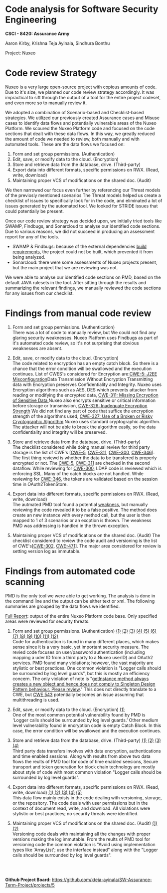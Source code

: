 # Code analysis for Software Security Engineering
**CSCI - 8420:  Assurance Army**

Aaron Kirby, Krishna Teja Ayinala, Sindhura Bonthu   </br>

Project: Nuxeo

# Code review Strategy
Nuxeo is a very large open-source project with copious amounts of code. Due to it's size, we planned our code review strategy accordingly. It was impractical to sift through the output of a tool for the entire project codeset, and even more so to manually review it.

We adopted a combination of Scenario-based and Checklist-based strategies. We utilized our previously created Assurance cases and Misuse cases to identify data flows and potentially vulnerable areas of the Nuxeo Platform. We scoured the Nuxeo Platform code and focused on the code sections that dealt with these data flows. In this way, we greatly reduced the amount of code we needed to review, both manually and with automated tools. These are the data flows we focused on:

1) Form and set group permissions. (Authentication)
2) Edit, save, or modify data to the cloud. (Encryption) 
3) Store and retrieve data from the database, drive. (Third-party)
4) Export data into different formats, specific permissions on RWX. (Read, write, download)
5) Maintaining proper VCS of modifications on the shared doc. (Audit)

We then narrowed our focus even further by referencing our Threat models of the previosly mentioned scenarios The Threat models helped us create a checklist of issues to specifically look for in the code, and eliminated a lot of issues generated by the automated tool. We looked for STRIDE issues that could potentially be present.

Once our code review strategy was decided upon, we initially tried tools like SWAMP, Findbugs, and Sonarcloud to analyse our identified code sections. Due to various reasons, we did not succeed in producing an assessment report for any of the tools.

- SWAMP & Findbugs: because of the external dependencies [build requirements](https://github.com/nuxeo/nuxeo#building), the project could not be built, which prevented it from being analyzed.
- Sonarcloud: there were some assessments of Nuxeo projects present, but the main project that we are reviewing was not.

We were able to analyse our identified code sections on PMD,  based on the default JAVA rulesets in the tool. After sifting through the results and summarizing the relevant findings, we manually reviewed the code sections for any issues from our checklist.

# Findings from manual code review

1) Form and set group permissions. (Authentication) </br>
There was a lot of code to manually review, but We could not find any glaring security weaknesses. Nuxeo Platform uses Findbugs as part of it's automated code review, so it's not surprising that obvious weaknesses are absent.

2) Edit, save, or modify data to the cloud. (Encryption) </br>
The code related to encryption has an empty catch block. So there is a chance that the error condition will be swallowed and the execution continues. List of CWES's considered for Encryption are:[CWE-5: J2EE Misconfiguration](https://cwe.mitre.org/data/definitions/5.html)Data Transmission Without Encryption Transmitting data with Encryption preserves Confidentiality and Integrity. Nuxeo uses Encryption algorithms such as AES, DES which prevents attacker from reading or modifying the encrypted data, [CWE-311: Missing Encryption of Sensitive Data ](https://cwe.mitre.org/data/definitions/311.html) Nuxeo also encrypts sensitive or critical information before storage or transmission, [CWE-326: Inadequate Encryption Strength](https://cwe.mitre.org/data/definitions/326.html) We did not find any part of code that suffice the encryption strength of the algorithms used, [CWE-327: Use of a Broken or Risky Cryptographic Algorithm](https://cwe.mitre.org/data/definitions/327.html) 
Nuxeo uses standard cryptographic algorithm. The attacker will not be able to break the algorithm easily, so the data confidentiality and integrity will be preserved. 


3) Store and retrieve data from the database, drive. (Third-party) </br>
The checklist considered while doing manual review for third party storage is the list of CWE's [[CWE-5](https://cwe.mitre.org/data/definitions/5.html), [CWE-311](https://cwe.mitre.org/data/definitions/311.html), [CWE-300](https://cwe.mitre.org/data/definitions/300.html), [CWE-346](https://cwe.mitre.org/data/definitions/346.html)]. The first thing reviewd is whether the data to be transfered is properly encrypted or not. The [CWE-5](https://cwe.mitre.org/data/definitions/5.html), [CWE-311](https://cwe.mitre.org/data/definitions/311.html) are checked in the second dataflow. While reviewing for [CWE-300](https://cwe.mitre.org/data/definitions/300.html), LDAP code is reviewed which is enforcing SSL. Many of the catch blocks are not handled. While reviewing for [CWE-346](https://cwe.mitre.org/data/definitions/346.html), the tokens are validated based on the session time in OAuth2TokenStore.


4) Export data into different formats, specific permissions on RWX. (Read, write, download) </br>
The autmated PMD tool found a potential [weakness](https://github.com/kteja-ayinala/SW-Assurance-Term-Project/blob/master/code%20review%20doc/DF1-7.xml), but manually reviewing the code revealed it to be a false positive. The method does create an new instance with every method call, but the user is then mapped to 1 of 3 scenarios or an excption is thrown. The weakness PMD was addressing is handled in the thrown exception.


5) Maintaining proper VCS of modifications on the shared doc. (Audit)
The checklist considered to review the code audit and versioning is the list of CWE's[[CWE-302](https://cwe.mitre.org/data/definitions/302.html), [CWE-471](https://cwe.mitre.org/data/definitions/471.html)]. The major area considered for review is setting version log as immutable.


# Findings from automated code scanning
PMD is the only tool we were able to get working. The analysis is done in the command line and the output can be either text or xml. The following summaries are grouped by the data flows we identified.

[Full Report](https://github.com/kteja-ayinala/SW-Assurance-Term-Project/blob/master/Codereview%20reference%20links/Full-Report-nuxeo.xml): output of the entire Nuxeo Platform code base. Only specified areas were reviewed for security threats.

1) Form and set group permissions. (Authentication) [(1)](https://github.com/kteja-ayinala/SW-Assurance-Term-Project/blob/master/code%20review%20doc/DF1-1.xml) [(2)](https://github.com/kteja-ayinala/SW-Assurance-Term-Project/blob/master/code%20review%20doc/DF1-2.xml) [(3)](https://github.com/kteja-ayinala/SW-Assurance-Term-Project/blob/master/code%20review%20doc/DF1-3.xml) [(4)](https://github.com/kteja-ayinala/SW-Assurance-Term-Project/blob/master/code%20review%20doc/DF1-4.xml) [(5)](https://github.com/kteja-ayinala/SW-Assurance-Term-Project/blob/master/code%20review%20doc/DF1-5.xml) [(6)](https://github.com/kteja-ayinala/SW-Assurance-Term-Project/blob/master/code%20review%20doc/DF1-6.xml) [(7)](https://github.com/kteja-ayinala/SW-Assurance-Term-Project/blob/master/code%20review%20doc/DF1-7.xml) [(8)](https://github.com/kteja-ayinala/SW-Assurance-Term-Project/blob/master/code%20review%20doc/DF1-8.xml) [(9)](https://github.com/kteja-ayinala/SW-Assurance-Term-Project/blob/master/code%20review%20doc/DF1-9.xml) [(10)](https://github.com/kteja-ayinala/SW-Assurance-Term-Project/blob/master/code%20review%20doc/DF1-10.xml) [(11)](https://github.com/kteja-ayinala/SW-Assurance-Term-Project/blob/master/code%20review%20doc/DF1-11.xml) [(12)](https://github.com/kteja-ayinala/SW-Assurance-Term-Project/blob/master/code%20review%20doc/DF1-12.xml) </br>
Code for authentication is found in many different places, which makes sense since it is a very basic, yet important security measure. The revied code focuses on user/password authentication (including mapping a uder ID from a third party to a Nuxeo userID) and OAuth2 services. PMD found many violations; however, the vast majority are stylistic or best practices. One common violation is "Logger calls should be surrounded by log level guards", but this is mostly an efficiency concern. The only violation of note is "[getInstance method always creates a new object and hence does not comply to Singleton Design Pattern behaviour. Please review](https://github.com/kteja-ayinala/SW-Assurance-Term-Project/blob/master/code%20review%20doc/DF1-7.xml)." This does not directly translate to a CWE, but [CWE 543](https://cwe.mitre.org/data/definitions/543.html) potentially becomes an issue assuming that multithreading is used.


2) Edit, save, or modify data to the cloud. (Encryption) [(1)](https://github.com/kteja-ayinala/SW-Assurance-Term-Project/commit/0b0c5c30cfd994c77183b6d34075c9c7717fbebe) <br>
One of the most common potential vulnerability found by PMD is ‘Logger calls should be surrounded by log level guards.’ Other medium level vulnerability found in encryption code is empty Catch Block. In this case, the error condition will be swallowed and the execution continues. 


3) Store and retrieve data from the database, drive. (Third-party)  [(1)](https://github.com/kteja-ayinala/SW-Assurance-Term-Project/blob/master/code%20review%20doc/TP-1.xml) [(2)](https://github.com/kteja-ayinala/SW-Assurance-Term-Project/blob/master/code%20review%20doc/TP-2.xml) [(3)](https://github.com/kteja-ayinala/SW-Assurance-Term-Project/blob/master/code%20review%20doc/TP-3.xml) [(4)](https://github.com/kteja-ayinala/SW-Assurance-Term-Project/blob/master/code%20review%20doc/TP-4.xml) <br>
Third party data transfers involves with data encryption, authentications and time enabled sessions. Along with results from above two data flows the reults of PMD tool for code of time enabled seesions, Secure transport and token generation for block chain technology are mostly about style of code with most common violation "Logger calls should be surrounded by log level guards".


4) Export data into different formats, specific permissions on RWX. (Read, write, download) [(1)](https://github.com/kteja-ayinala/SW-Assurance-Term-Project/blob/master/code%20review%20doc/DF4-1.xml) [(2)](https://github.com/kteja-ayinala/SW-Assurance-Term-Project/blob/master/code%20review%20doc/DF4-2.xml) [(3)](https://github.com/kteja-ayinala/SW-Assurance-Term-Project/blob/master/code%20review%20doc/DF4-3.xml) [(4)](https://github.com/kteja-ayinala/SW-Assurance-Term-Project/blob/master/code%20review%20doc/DF4-4.xml) [(5)](https://github.com/kteja-ayinala/SW-Assurance-Term-Project/blob/master/code%20review%20doc/DF4-5.xml) </br>
This data flow mainly exists in the code dealing with versioning, storage, or the repository. The code deals with user permissions but in the context of document read, write, and download. All violations were stylistic or best practices; no security threats were identified.


5) Maintaining proper VCS of modifications on the shared doc. (Audit) [(1)](https://github.com/kteja-ayinala/SW-Assurance-Term-Project/blob/master/code%20review%20doc/Versioning.xml)  [(2)](https://github.com/kteja-ayinala/SW-Assurance-Term-Project/blob/master/code%20review%20doc/V-1.xml) <br>
Versioning code  deals with maintaining all the changes with proper versions making the log immutable. From the reults of PMD tool for versioning code the common violation is "Avoid using implementation types like 'ArrayList'; use the interface instead" along with the "Logger calls should be surrounded by log level guards".

<br>
<br>

**Github Project Board:** https://github.com/kteja-ayinala/SW-Assurance-Term-Project/projects/5
